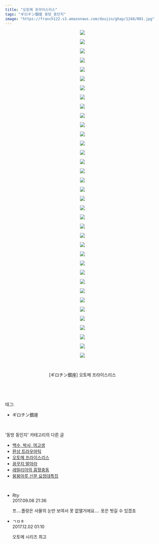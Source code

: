 ```yaml
---
title: "오토메 프라이스리스"
tags: "ギロチン銀座 동방_동인지"
image: "https://franch122.s3.amazonaws.com/doujin/ghap/1248/001.jpg"
---
```

<div class="article">
<p style="text-align: center; clear: none; float: none;"><img src="{{ site.imgserver4 }}/ghap/1248/001.jpg"/></p>
<p style="text-align: center; clear: none; float: none;"><img src="{{ site.imgserver4 }}/ghap/1248/002.jpg"/></p>
<p style="text-align: center; clear: none; float: none;"><img src="{{ site.imgserver4 }}/ghap/1248/003.jpg"/></p>
<p style="text-align: center; clear: none; float: none;"><img src="{{ site.imgserver4 }}/ghap/1248/004.jpg"/></p>
<p style="text-align: center; clear: none; float: none;"><img src="{{ site.imgserver4 }}/ghap/1248/005.jpg"/></p>
<p style="text-align: center; clear: none; float: none;"><img src="{{ site.imgserver4 }}/ghap/1248/006.jpg"/></p>
<p style="text-align: center; clear: none; float: none;"><img src="{{ site.imgserver4 }}/ghap/1248/007.jpg"/></p>
<p style="text-align: center; clear: none; float: none;"><img src="{{ site.imgserver4 }}/ghap/1248/008.jpg"/></p>
<p style="text-align: center; clear: none; float: none;"><img src="{{ site.imgserver4 }}/ghap/1248/009.jpg"/></p>
<p style="text-align: center; clear: none; float: none;"><img src="{{ site.imgserver4 }}/ghap/1248/010.jpg"/></p>
<p style="text-align: center; clear: none; float: none;"><img src="{{ site.imgserver4 }}/ghap/1248/011.jpg"/></p>
<p style="text-align: center; clear: none; float: none;"><img src="{{ site.imgserver4 }}/ghap/1248/012.jpg"/></p>
<p style="text-align: center; clear: none; float: none;"><img src="{{ site.imgserver4 }}/ghap/1248/013.jpg"/></p>
<p style="text-align: center; clear: none; float: none;"><img src="{{ site.imgserver4 }}/ghap/1248/014.jpg"/></p>
<p style="text-align: center; clear: none; float: none;"><img src="{{ site.imgserver4 }}/ghap/1248/015.jpg"/></p>
<p style="text-align: center; clear: none; float: none;"><img src="{{ site.imgserver4 }}/ghap/1248/016.jpg"/></p>
<p style="text-align: center; clear: none; float: none;"><img src="{{ site.imgserver4 }}/ghap/1248/017.jpg"/></p>
<p style="text-align: center; clear: none; float: none;"><img src="{{ site.imgserver4 }}/ghap/1248/018.jpg"/></p>
<p style="text-align: center; clear: none; float: none;"><img src="{{ site.imgserver4 }}/ghap/1248/019.jpg"/></p>
<p style="text-align: center; clear: none; float: none;"><img src="{{ site.imgserver4 }}/ghap/1248/020.jpg"/></p>
<p style="text-align: center; clear: none; float: none;"><img src="{{ site.imgserver4 }}/ghap/1248/021.jpg"/></p>
<p style="text-align: center; clear: none; float: none;"><img src="{{ site.imgserver4 }}/ghap/1248/022.jpg"/></p>
<p style="text-align: center; clear: none; float: none;"><img src="{{ site.imgserver4 }}/ghap/1248/023.jpg"/></p>
<p style="text-align: center; clear: none; float: none;"><img src="{{ site.imgserver4 }}/ghap/1248/024.jpg"/></p>
<p style="text-align: center; clear: none; float: none;"><img src="{{ site.imgserver4 }}/ghap/1248/025.jpg"/></p>
<p style="text-align: center; clear: none; float: none;"><img src="{{ site.imgserver4 }}/ghap/1248/026.jpg"/></p>
<p style="text-align: center; clear: none; float: none;"><img src="{{ site.imgserver4 }}/ghap/1248/027.jpg"/></p>
<p style="text-align: center; clear: none; float: none;"><img src="{{ site.imgserver4 }}/ghap/1248/028.jpg"/></p>
<p style="text-align: center; clear: none; float: none;"><img src="{{ site.imgserver4 }}/ghap/1248/029.jpg"/></p>
<p style="text-align: center; clear: none; float: none;"><img src="{{ site.imgserver4 }}/ghap/1248/030.jpg"/></p>
<p style="text-align: center; clear: none; float: none;"><img src="{{ site.imgserver4 }}/ghap/1248/031.jpg"/></p>
<p style="text-align: center; clear: none; float: none;"><img src="{{ site.imgserver4 }}/ghap/1248/032.jpg"/></p>
<p style="text-align: center; clear: none; float: none;"><img src="{{ site.imgserver4 }}/ghap/1248/033.jpg"/></p>
<p style="text-align: center; clear: none; float: none;"><img src="{{ site.imgserver4 }}/ghap/1248/034.jpg"/></p>
<p style="text-align: center; clear: none; float: none;"><img src="{{ site.imgserver4 }}/ghap/1248/035.jpg"/></p>
<p style="text-align: center; clear: none; float: none;"><img src="{{ site.imgserver4 }}/ghap/1248/036.jpg"/></p>
<p style="text-align: center; clear: none; float: none;"><br/></p>
<p style="text-align: center; clear: none; float: none;">[ギロチン銀座] 오토메 프라이스리스</p>
<p><br/></p>
</div><br/>
<div class="tagTrail">
<p>태그: </p>
<ul>
<li>ギロチン銀座</li>
</ul>
</div><br/>
<div class="another">
<p>'동방 동인지' 카테고리의 다른 글</p>
<ul>
<li><a href="/ghap_1251">백수, 박사, 여고생</a></li>
<li><a href="/ghap_1250">환상 트라우마틱</a></li>
<li><a href="/ghap_1248">오토메 프라이스리스</a></li>
<li><a href="/ghap_1247">꿈꾸지 말아라</a></li>
<li><a href="/ghap_1245">레밀리아의 흡혈충동</a></li>
<li><a href="/ghap_1244">붕붕마루 신문 요정대특집</a></li>
</ul>
</div><br/>
<div class="cb_module cb_fluid">
<div class="cb_wrt cb_profile">
<div class="comment">
<ul>
<li class="cb_thumb_off" id="comment15077711">
<div class="cb_comment_area">
<div class="cb_info_area">
<div class="cb_section">
<span class="cb_nick_name">Rty</span>
</div>
<div class="cb_section">
<span class="cb_date">2017.09.06 21:36 </span>
</div>
</div>
<div class="cb_dsc_comment">
<p class="cb_dsc">
											프....플랑은 사물의 눈만 보여서 못 없앨거에요.... 옷은 벗길 수 있겠죠
										</p>
</div>
</div></li>
<li class="cb_thumb_off" id="comment15142609">
<div class="cb_comment_area">
<div class="cb_info_area">
<div class="cb_section">
<span class="cb_nick_name">ㄱㅁㅎ</span>
</div>
<div class="cb_section">
<span class="cb_date">2017.12.02 01:10 </span>
</div>
</div>
<div class="cb_dsc_comment">
<p class="cb_dsc">
											오토메 시리즈 최고
										</p>
</div>
</div></li>
</ul>
</div>
</div><!-- commentList close -->
</div><br/>
